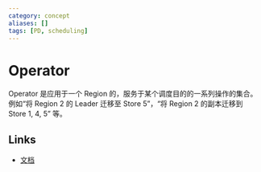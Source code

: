 ```yaml
---
category: concept
aliases: []
tags: [PD, scheduling]
---
```

# Operator

Operator 是应用于一个 Region 的，服务于某个调度目的的一系列操作的集合。例如“将 Region 2 的 Leader 迁移至 Store 5”，“将 Region 2 的副本迁移到 Store 1, 4, 5” 等。

## Links

- [文档](https://pingcap.com/blog-cn/best-practice-pd/)

